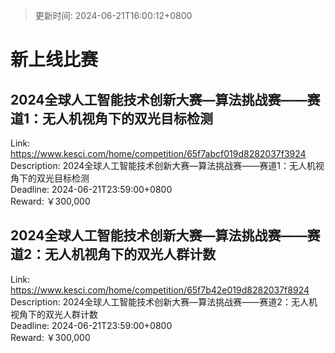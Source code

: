 > 更新时间: 2024-06-21T16:00:12+0800 

# 新上线比赛


## 2024全球人工智能技术创新大赛—算法挑战赛——赛道1：无人机视角下的双光目标检测
Link: https://www.kesci.com/home/competition/65f7abcf019d8282037f3924  
Description: 2024全球人工智能技术创新大赛—算法挑战赛——赛道1：无人机视角下的双光目标检测  
Deadline: 2024-06-21T23:59:00+0800  
Reward: ￥300,000  

## 2024全球人工智能技术创新大赛—算法挑战赛——赛道2：无人机视角下的双光人群计数
Link: https://www.kesci.com/home/competition/65f7b42e019d8282037f8924  
Description: 2024全球人工智能技术创新大赛—算法挑战赛——赛道2：无人机视角下的双光人群计数  
Deadline: 2024-06-21T23:59:00+0800  
Reward: ￥300,000  

